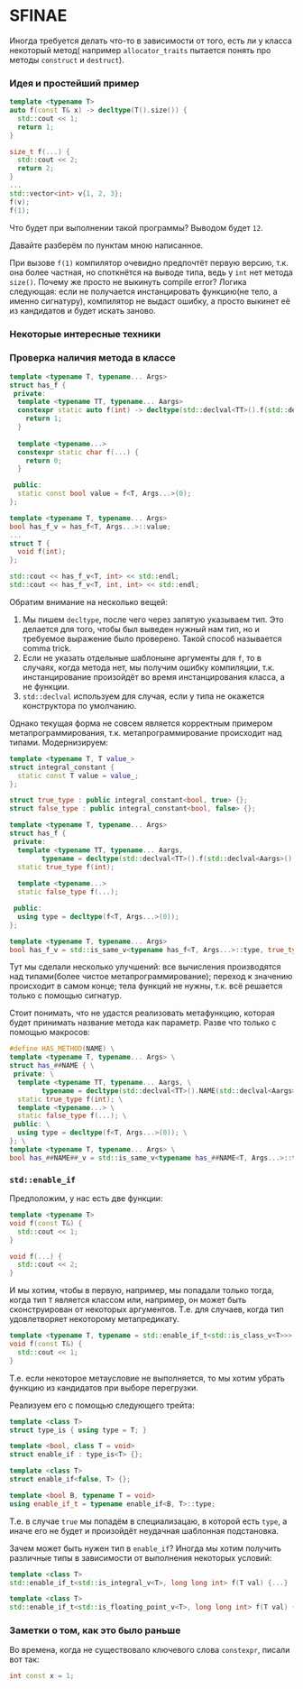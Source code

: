 # SFINAE

Иногда требуется делать что-то в зависимости от того, есть ли у класса некоторый метод(
например ```allocator_traits``` пытается понять про методы ```construct``` и ```destruct```).

### Идея и простейший пример

```cpp
template <typename T>
auto f(const T& x) -> decltype(T().size()) {
  std::cout << 1;
  return 1;
}

size_t f(...) {
  std::cout << 2;
  return 2;
}
...
std::vector<int> v{1, 2, 3};
f(v);
f(1);
```
Что будет при выполнении такой программы?
Выводом будет ```12```.

Давайте разберём по пунктам мною написанное.

При вызове ```f(1)``` компилятор очевидно предпочтёт первую версию, т.к. она более частная,
но споткнётся на выводе типа, ведь у ```int``` нет метода ```size()```.
Почему же просто не выкинуть compile error?
Логика следующая: если не получается инстанцировать функцию(не тело, а именно сигнатуру),
компилятор не выдаст ошибку, а просто выкинет её из кандидатов и будет искать заново.

### Некоторые интересные техники


### Проверка наличия метода в классе

```cpp
template <typename T, typename... Args>
struct has_f {
 private:
  template <typename TT, typename... Aargs>
  constexpr static auto f(int) -> decltype(std::declval<TT>().f(std::declval<Aargs>()...), int()) {
    return 1;
  }
  
  template <typename...>
  constexpr static char f(...) {
    return 0;
  }

 public:
  static const bool value = f<T, Args...>(0);
};

template <typename T, typename... Args>
bool has_f_v = has_f<T, Args...>::value;
...
struct T {
  void f(int);
};

std::cout << has_f_v<T, int> << std::endl;
std::cout << has_f_v<T, int, int> << std::endl;
```

Обратим внимание на несколько вещей:
1. Мы пишем ```decltype```, после чего через запятую указываем тип.
Это делается для того, чтобы был выведен нужный нам тип, но и требуемое выражение
было проверено.
Такой способ называется comma trick.
2. Если не указать отдельные шаблоныне аргументы для ```f```, то в случаях,
когда метода нет, мы получим ошибку компиляции, т.к. инстанцирование произойдёт
во время инстанцирования класса, а не функции.
3. ```std::declval``` используем для случая, 
если у типа не окажется конструктора по умолчанию.

Однако текущая форма не совсем является корректным примером метапрограммирования,
т.к. метапрограммирование происходит над типами.
Модернизируем:
```cpp
template <typename T, T value_>
struct integral_constant {
  static const T value = value_;
};

struct true_type : public integral_constant<bool, true> {};
struct false_type : public integral_constant<bool, false> {};

template <typename T, typename... Args>
struct has_f {
 private:
  template <typename TT, typename... Aargs,
        typename = decltype(std::declval<TT>().f(std::declval<Aargs>()...))>
  static true_type f(int);
  
  template <typename...>
  static false_type f(...);

 public:
  using type = decltype(f<T, Args...>(0));
};

template <typename T, typename... Args>
bool has_f_v = std::is_same_v<typename has_f<T, Args...>::type, true_type>;
```
Тут мы сделали несколько улучшений: 
все вычисления производятся над типами(более чистое метапрограммирование);
переход к значению происходит в самом конце; 
тела функций не нужны, т.к. всё решается только с помощью сигнатур.

Стоит понимать, что не удастся реализовать метафункцию, которая будет принимать
название метода как параметр.
Разве что только с помощью макросов:
```cpp
#define HAS_METHOD(NAME) \
template <typename T, typename... Args> \
struct has_##NAME { \
 private: \
  template <typename TT, typename... Aargs, \
        typename = decltype(std::declval<TT>().NAME(std::declval<Aargs>()...))> \
  static true_type f(int); \
  template <typename...> \
  static false_type f(...); \
 public: \
  using type = decltype(f<T, Args...>(0)); \
}; \
template <typename T, typename... Args> \
bool has_##NAME##_v = std::is_same_v<typename has_##NAME<T, Args...>::type, true_type>;
```

### ```std::enable_if```

Предположим, у нас есть две функции:
```cpp
template <typename T>
void f(const T&) {
  std::cout << 1;
}

void f(...) {
  std::cout << 2;
}
```
И мы хотим, чтобы в первую, например, мы попадали только тогда, когда тип ```T```
является классом или, например, он может быть сконструирован от некоторых аргументов.
Т.е. для случаев, когда тип удовлетворяет некоторому метапредикату.
```cpp
template <typename T, typename = std::enable_if_t<std::is_class_v<T>>>
void f(const T&) {
  std::cout << 1;
}
```
Т.е. если некоторое метаусловие не выполняется, то мы хотим убрать функцию
из кандидатов при выборе перегрузки.

Реализуем его c помощью следующего трейта:
```cpp
template <class T>
struct type_is { using type = T; }

template <bool, class T = void>
struct enable_if : type_is<T> {};

template <class T>
struct enable_if<false, T> {};

template <bool B, typename T = void>
using enable_if_t = typename enable_if<B, T>::type;
```
Т.е. в случае ```true``` мы попадём в специализацаю, в которой есть ```type```, 
а иначе его не будет и произойдёт неудачная шаблонная подстановка.

Зачем может быть нужен тип в ```enable_if```?
Иногда мы хотим получить различные типы в зависимости от выполнения
некоторых условий:
```cpp
template <class T>
std::enable_if_t<std::is_integral_v<T>, long long int> f(T val) {...}

template <class T>
std::enable_if_t<std::is_floating_point_v<T>, long long int> f(T val) {}
```

### Заметки о том, как это было раньше

Во времена, когда не существовало ключевого слова ```constexpr```,
писали вот так:
```cpp
int const x = 1;
```
